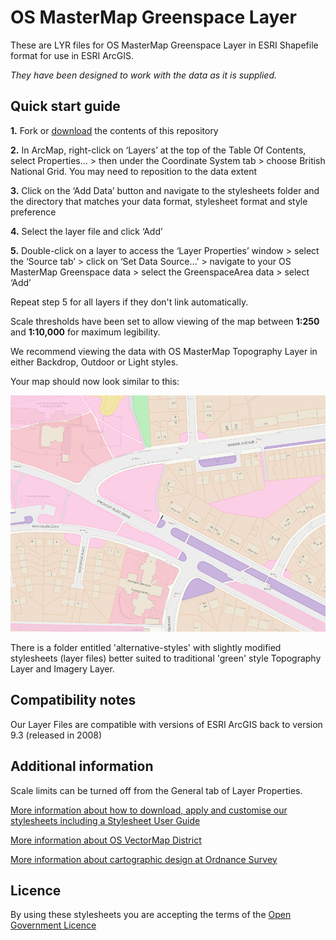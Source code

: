 ﻿# OS MasterMap Greenspace Layer

These are LYR files for OS MasterMap Greenspace Layer in ESRI Shapefile format for use in ESRI ArcGIS.

*They have been designed to work with the data as it is supplied.*

## Quick start guide

**1.**  Fork or [download](https://github.com/OrdnanceSurvey/OS-MasterMap-Greenspace-stylesheets/archive/master.zip) the contents of this repository

**2.**  In ArcMap, right-click on ‘Layers’ at the top of the Table Of Contents, select Properties… > then under the Coordinate System tab > choose British National Grid. You may need to reposition to the data extent

**3.**  Click on the ‘Add Data’ button and navigate to the stylesheets folder and the directory that matches your data format, stylesheet format and style preference

**4.**  Select the layer file and click ‘Add’

**5.**  Double-click on a layer to access the ‘Layer Properties’ window > select the ‘Source tab’ > click on ‘Set Data Source…’ > navigate to your OS MasterMap Greenspace data > select the GreenspaceArea data > select ‘Add’

Repeat step 5 for all layers if they don't link automatically.

Scale thresholds have been set to allow viewing of the map between **1:250** and **1:10,000** for maximum legibility.

We recommend viewing the data with OS MasterMap Topography Layer in either Backdrop, Outdoor or Light styles.



Your map should now look similar to this: 

  ![Screenshot](https://github.com/OrdnanceSurvey/OS-MasterMap-Greenspace-stylesheets/raw/master/ESRI%20Shapefile%20stylesheets/ESRI%20stylesheets%20(LYR)/images/Greenspace_screenshot.png "Screenshot of OS MasterMap Greenspace over Topography Layer")


There is a folder entitled 'alternative-styles' with slightly modified stylesheets (layer files) better suited to traditional 'green' style Topography Layer and Imagery Layer.


## Compatibility notes

Our Layer Files are compatible with versions of ESRI ArcGIS back to version 9.3 (released in 2008)

## Additional information

Scale limits can be turned off from the General tab of Layer Properties.

[More information about how to download, apply and customise our stylesheets including a Stylesheet User Guide](http://www.ordnancesurvey.co.uk/resources/carto-design/cartographic-stylesheets.html)

[More information about OS VectorMap District](http://www.ordnancesurvey.co.uk/business-and-government/products/os-mastermap-greenspace.html)

[More information about cartographic design at Ordnance Survey](https://www.ordnancesurvey.co.uk/resources/carto-design/)

## Licence

By using these stylesheets you are accepting the terms of the [Open Government Licence](http://www.nationalarchives.gov.uk/doc/open-government-licence/)
